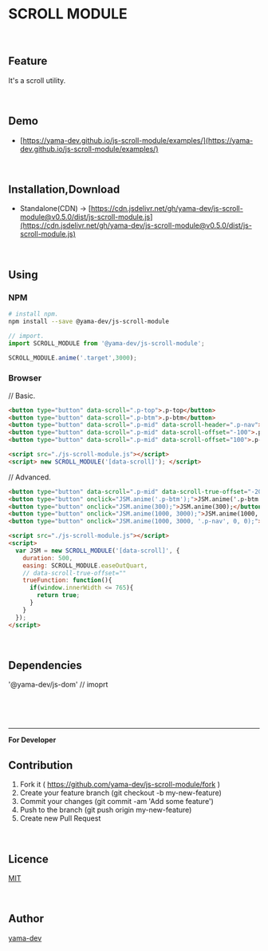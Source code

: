 # SCROLL MODULE

<br>

## Feature

It's a scroll utility.

<br>

## Demo

- [https://yama-dev.github.io/js-scroll-module/examples/](https://yama-dev.github.io/js-scroll-module/examples/)

<br>

## Installation,Download

- Standalone(CDN) -> [https://cdn.jsdelivr.net/gh/yama-dev/js-scroll-module@v0.5.0/dist/js-scroll-module.js](https://cdn.jsdelivr.net/gh/yama-dev/js-scroll-module@v0.5.0/dist/js-scroll-module.js)

<br>

## Using

### NPM

``` bash
# install npm.
npm install --save @yama-dev/js-scroll-module
```

``` javascript
// import.
import SCROLL_MODULE from '@yama-dev/js-scroll-module';
```

``` javascript
SCROLL_MODULE.anime('.target',3000);
```

### Browser

// Basic.

``` html
<button type="button" data-scroll=".p-top">.p-top</button>
<button type="button" data-scroll=".p-btm">.p-btm</button>
<button type="button" data-scroll=".p-mid" data-scroll-header=".p-nav">.p-mid +.p-nav</button>
<button type="button" data-scroll=".p-mid" data-scroll-offset="-100">.p-mid -100</button>
<button type="button" data-scroll=".p-mid" data-scroll-offset="100">.p-mid +100</button>

<script src="./js-scroll-module.js"></script>
<script> new SCROLL_MODULE('[data-scroll]'); </script>
```

// Advanced.

``` html
<button type="button" data-scroll=".p-mid" data-scroll-true-offset="-200">.p-mid true-offset -200</button>
<button type="button" onclick="JSM.anime('.p-btm');">JSM.anime('.p-btm');</button>
<button type="button" onclick="JSM.anime(300);">JSM.anime(300);</button>
<button type="button" onclick="JSM.anime(1000, 3000);">JSM.anime(1000, 3000);</button>
<button type="button" onclick="JSM.anime(1000, 3000, '.p-nav', 0, 0);">JSM.anime(1000, 3000, '.p-nav', 0, 0);</button>

<script src="./js-scroll-module.js"></script>
<script>
  var JSM = new SCROLL_MODULE('[data-scroll]', {
    duration: 500,
    easing: SCROLL_MODULE.easeOutQuart,
    // data-scroll-true-offset=""
    trueFunction: function(){
      if(window.innerWidth <= 765){
        return true;
      }
    }
  });
</script>
```

<br>

## Dependencies

'@yama-dev/js-dom'  // imoprt

<br><br><br>

___

**For Developer**

## Contribution

1. Fork it ( https://github.com/yama-dev/js-scroll-module/fork )
2. Create your feature branch (git checkout -b my-new-feature)
3. Commit your changes (git commit -am 'Add some feature')
4. Push to the branch (git push origin my-new-feature)
5. Create new Pull Request

<br>

## Licence

[MIT](https://github.com/yama-dev/js-scroll-module/blob/master/LICENSE)

<br>

## Author

[yama-dev](https://github.com/yama-dev)

